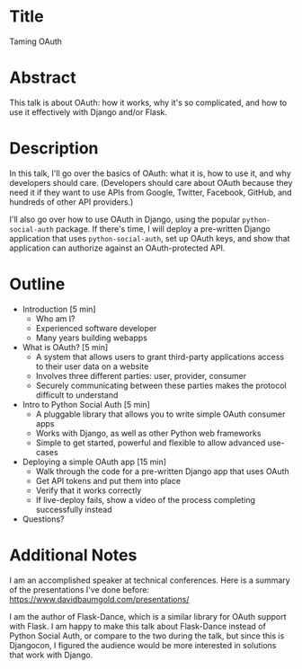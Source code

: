 # Title

Taming OAuth

# Abstract

This talk is about OAuth: how it works, why it's so complicated,
and how to use it effectively with Django and/or Flask.

# Description

In this talk, I'll go over the basics of OAuth: what it is, how to use it,
and why developers should care. (Developers should care about OAuth because
they need it if they want to use APIs from Google, Twitter, Facebook, GitHub,
and hundreds of other API providers.)

I'll also go over how to use OAuth in Django, using the popular
`python-social-auth` package. If there's time, I will deploy a
pre-written Django application that uses `python-social-auth`,
set up OAuth keys, and show that application can authorize against
an OAuth-protected API.

# Outline

- Introduction [5 min]
  - Who am I?
  - Experienced software developer
  - Many years building webapps
- What is OAuth? [5 min]
  - A system that allows users to grant third-party applications access to
    their user data on a website
  - Involves three different parties: user, provider, consumer
  - Securely communicating between these parties makes the protocol difficult
    to understand
- Intro to Python Social Auth [5 min]
  - A pluggable library that allows you to write simple OAuth consumer apps
  - Works with Django, as well as other Python web frameworks
  - Simple to get started, powerful and flexible to allow advanced use-cases
- Deploying a simple OAuth app [15 min]
  - Walk through the code for a pre-written Django app that uses OAuth
  - Get API tokens and put them into place
  - Verify that it works correctly
  - If live-deploy fails, show a video of the process completing successfully instead
- Questions?

# Additional Notes

I am an accomplished speaker at technical conferences. Here is a summary of the presentations I've done before: https://www.davidbaumgold.com/presentations/

I am the author of Flask-Dance, which is a similar library for OAuth
support with Flask. I am happy to make this talk about Flask-Dance
instead of Python Social Auth, or compare to the two during the talk,
but since this is Djangocon, I figured the audience would be more
interested in solutions that work with Django.
